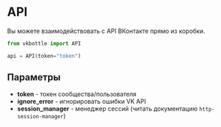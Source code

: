 # API

Вы можете взаимодействовать с API ВКонтакте прямо из коробки.

```python
from vkbottle import API

api = API(token="token")
```

## Параметры

* **token** - токен сообщества/пользователя
* **ignore_error** - игнорировать ошибки VK API
* **session_manager** - менеджер сессий (читать документацию `http-session-manager`)
